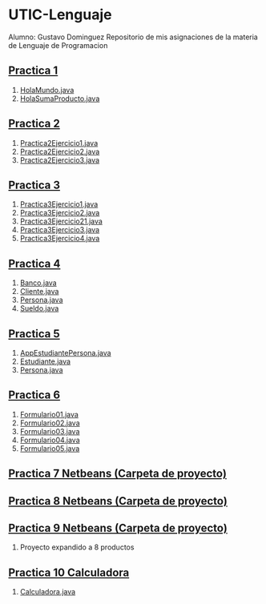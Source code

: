 # UTIC-Lenguaje

Alumno: Gustavo Dominguez
Repositorio de mis asignaciones de la materia de Lenguaje de Programacion

## [Practica 1](PRACTICA01)

1. [HolaMundo.java](PRACTICA01/HolaMundo.java)
2. [HolaSumaProducto.java](PRACTICA01/SumaProduct0.java)

## [Practica 2](PRACTICA02)

1. [Practica2Ejercicio1.java](PRACTICA02/Practica2Ejercicio1.java)
2. [Practica2Ejercicio2.java](PRACTICA02/Practica2Ejercicio2.java)
3. [Practica2Ejercicio3.java](PRACTICA02/Practica2Ejercicio3.java)

## [Practica 3](PRACTICA03)

1. [Practica3Ejercicio1.java](PRACTICA03/Practica3Ejercicio1.java)
2. [Practica3Ejercicio2.java](PRACTICA03/Practica3Ejercicio2.java)
3. [Practica3Ejercicio21.java](PRACTICA03/Practica3Ejercicio21.java)
4. [Practica3Ejercicio3.java](PRACTICA03/Practica3Ejercicio3.java)
5. [Practica3Ejercicio4.java](PRACTICA03/Practica3Ejercicio4.java)

## [Practica 4](PRACTICA04)

1. [Banco.java](PRACTICA04/Banco.java)
2. [Cliente.java](PRACTICA04/Cliente.java)
3. [Persona.java](PRACTICA04/Persona.java)
4. [Sueldo.java](PRACTICA04/Sueldo.java)

## [Practica 5](PRACTICA05)

1. [AppEstudiantePersona.java](PRACTICA05/AppEstudiantePersona.java)
2. [Estudiante.java](PRACTICA05/Estudiante.java)
3. [Persona.java](PRACTICA05/Persona.java)

## [Practica 6](PRACTICA06)

1. [Formulario01.java](PRACTICA06/Formulario01.java)
2. [Formulario02.java](PRACTICA06/Formulario02.java)
3. [Formulario03.java](PRACTICA06/Formulario03.java)
4. [Formulario04.java](PRACTICA06/Formulario04.java)
5. [Formulario05.java](PRACTICA06/Formulario05.java)

## [Practica 7 Netbeans (Carpeta de proyecto)](PRACTICA07)

## [Practica 8 Netbeans (Carpeta de proyecto)](PRACTICA08)

## [Practica 9 Netbeans (Carpeta de proyecto)](PRACTICA09)

1. Proyecto expandido a 8 productos

## [Practica 10 Calculadora](PRACTICA10)

1. [Calculadora.java](PRACTICA10/Calculadora.java)


